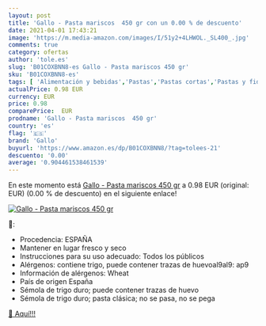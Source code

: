 ```yaml
---
layout: post
title: 'Gallo - Pasta mariscos  450 gr con un 0.00 % de descuento'
date: 2021-04-01 17:43:21
image: 'https://m.media-amazon.com/images/I/51y2+4LHWOL._SL400_.jpg'
comments: true
category: ofertas
author: 'tole.es'
slug: 'B01COXBNN8-es Gallo - Pasta mariscos 450 gr'
sku: 'B01COXBNN8-es'
tags: [ 'Alimentación y bebidas','Pastas','Pastas cortas','Pastas y fideos','gallo','mariscos','pasta', ]
actualPrice: 0.98 EUR
currency: EUR
price: 0.98
comparePrice:  EUR
prodname: 'Gallo - Pasta mariscos  450 gr'
country: 'es'
flag: '🇪🇸'
brand: 'Gallo'
buyurl: 'https://www.amazon.es/dp/B01COXBNN8/?tag=tolees-21'
descuento: '0.00'
average: '0.904461538461539'
---
```


En este momento está [Gallo - Pasta mariscos  450 gr](https://www.amazon.es/dp/B01COXBNN8/?tag=tolees-21) a 0.98 EUR (original:  EUR) (0.00 %  de descuento) en el siguiente enlace!

[![Gallo - Pasta mariscos  450 gr](https://m.media-amazon.com/images/I/51y2+4LHWOL._SL400_.jpg)](https://www.amazon.es/dp/B01COXBNN8/?tag=tolees-21)

🔎:

- Procedencia: ESPAÑA
- Mantener en lugar fresco y seco
- Instrucciones para su uso adecuado: Todos los públicos
- Alérgenos: contiene trigo, puede contener trazas de huevoal9al9: ap9
- Información de alérgenos: Wheat
- País de origen España
- Sémola de trigo duro; puede contener trazas de huevo
- Sémola de trigo duro; pasta clásica; no se pasa, no se pega

[🛒 Aquí!!!](https://www.amazon.es/dp/B01COXBNN8/?tag=tolees-21)
